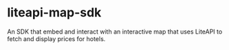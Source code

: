 # liteapi-map-sdk
An SDK that embed and interact with an interactive map that uses LiteAPI to fetch and display prices for hotels.
